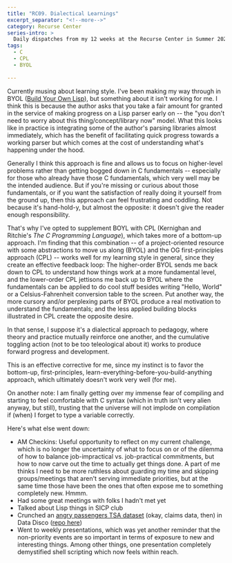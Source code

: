 ```yaml
---
title: "RC09. Dialectical Learnings"
excerpt_separator: "<!--more-->"
category: Recurse Center
series-intro: >
  Daily dispatches from my 12 weeks at the Recurse Center in Summer 2023
tags:
  - C
  - CPL
  - BYOL
  
---
```


Currently musing about learning style. I've been making my way through in BYOL ([Build Your Own Lisp](https://buildyourownlisp.com/)), but something about it isn't working for me. I think this is because the author asks that you take a fair amount for granted in the service of making progress on a Lisp parser early on -- the "you don't need to worry about this thing/concept/library now" model. What this looks like in practice is integrating some of the author's parsing libraries almost immediately, which has the benefit of facilitating quick progress towards a working parser but which comes at the cost of understanding what's happening under the hood.

Generally I think this approach is fine and allows us to focus on higher-level problems rather than getting bogged down in C fundamentals -- especially for those who already have those C fundamentals, which very well may be the intended audience. But if you're missing or curious about those fundamentals, or if you want the satisfaction of really doing it yourself from the ground up, then this approach can feel frustrating and coddling. Not because it's hand-hold-y, but almost the opposite: it doesn't give the reader enough responsibility.

That's why I've opted to supplement BOYL with CPL (Kernighan and Ritchie's *The C Programming Language*), which takes more of a bottom-up approach. I'm finding that this combination -- of a project-oriented resource with some abstractions to move us along (BYOL) and the OG first-principles approach (CPL) -- works well for my learning style in general, since they create an effective feedback loop: The higher-order BYOL sends me back down to CPL to understand how things work at a more fundamental level, and the lower-order CPL jettisons me back up to BYOL where the fundamentals can be applied to do cool stuff besides writing "Hello, World" or a Celsius-Fahrenheit conversion table to the screen. Put another way, the more cursory and/or perplexing parts of BYOL produce a real motivation to understand the fundamentals; and the less applied building blocks illustrated in CPL create the opposite desire.

In that sense, I suppose it's a dialectical approach to pedagogy, where theory and practice mutually reinforce one another, and the cumulative toggling action (not to be too teleological about it) works to produce forward progress and development.

This is an effective corrective for me, since my instinct is to favor the bottom-up, first-principles, learn-everything-before-you-build-anything approach, which ultimately doesn't work very well (for me).

On another note: I am finally getting over my immense fear of compiling and starting to feel comfortable with C syntax (which in truth isn't very alien anyway, but still), trusting that the universe will not implode on compilation if (when) I forget to type a variable correctly.

Here's what else went down:
- AM Checkins: Useful opportunity to reflect on my current challenge, which is no longer the uncertainty of what to focus on or of the dilemma of how to balance job-impractical vs. job-practical commitments, but how to now carve out the time to actually get things done. A part of me thinks I need to be more ruthless about guarding my time and skipping groups/meetings that aren't serving immediate priorities, but at the same time those have been the ones that often expose me to something completely new. Hmmm.
- Had some great meetings with folks I hadn't met yet
- Talked about Lisp things in SICP club
- Crunched an [angry passengers TSA dataset](https://www.dhs.gov/tsa-claims-data) (okay, claims data, then) in Data Disco ([repo here](https://github.com/DataDisco/w02_angry-travelers))
- Went to weekly presentations, which was yet another reminder that the non-priority events are so important in terms of exposure to new and interesting things. Among other things, one presentation completely demystified shell scripting which now feels within reach.
